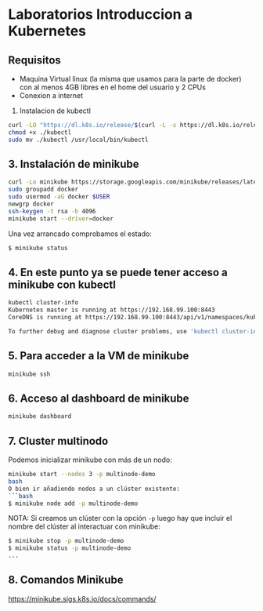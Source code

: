 # Laboratorios Introduccion a Kubernetes

## Requisitos

- Maquina Virtual linux (la misma que usamos para la parte de docker) con al menos 4GB libres en el home del usuario y 2 CPUs
- Conexion a internet

1. Instalacion de kubectl
```bash
curl -LO "https://dl.k8s.io/release/$(curl -L -s https://dl.k8s.io/release/stable.txt)/bin/linux/amd64/kubectl"
chmod +x ./kubectl
sudo mv ./kubectl /usr/local/bin/kubectl
```

## 3. Instalación de minikube
```bash
curl -Lo minikube https://storage.googleapis.com/minikube/releases/latest/minikube-linux-amd64 && chmod +x minikube && sudo cp minikube /usr/local/bin/ && rm minikube
sudo groupadd docker
sudo usermod -aG docker $USER
newgrp docker
ssh-keygen -t rsa -b 4096
minikube start --driver=docker
```
Una vez arrancado comprobamos el estado:
```bash
$ minikube status
```
## 4. En este punto ya se puede tener acceso a minikube con kubectl
```bash
kubectl cluster-info
Kubernetes master is running at https://192.168.99.100:8443
CoreDNS is running at https://192.168.99.100:8443/api/v1/namespaces/kube-system/services/kube-dns:dns/proxy

To further debug and diagnose cluster problems, use 'kubectl cluster-info dump'.
```

## 5. Para acceder a la VM de minikube
```bash
minikube ssh
```

## 6. Acceso al dashboard de minikube
```bash
minikube dashboard
```
## 7. Cluster multinodo

Podemos inicializar minikube con más de un nodo:
```bash
minikube start --nodes 3 -p multinode-demo
bash
O bien ir añadiendo nodos a un clúster existente:
```bash
$ minikube node add -p multinode-demo
```
NOTA: Si creamos un clúster con la opción `-p` luego hay que incluir el nombre del clúster al interactuar con minikube:
```bash
$ minikube stop -p multinode-demo
$ minikube status -p multinode-demo
...
```

## 8. Comandos Minikube

https://minikube.sigs.k8s.io/docs/commands/
